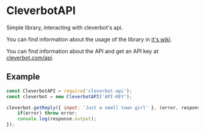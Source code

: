 # CleverbotAPI
Simple library, interacting with cleverbot's api. 

You can find information about the usage of the library in [it's wiki](https://github.com/Jqmey/cleverbot-api/wiki).

You can find information about the API and get an API key at [cleverbot.com/api](https://www.cleverbot.com/api).

## Example
```javascript
const CleverbotAPI = require('cleverbot-api');
const cleverbot = new CleverbotAPI('API-KEY');

cleverbot.getReply({ input: 'Just a small town girl' }, (error, response) => {
    if(error) throw error;
    console.log(response.output);
});
```